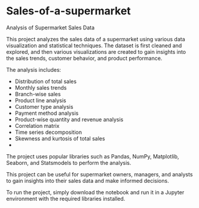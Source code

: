 # Sales-of-a-supermarket



Analysis of Supermarket Sales Data

This project analyzes the sales data of a supermarket using various data visualization and statistical techniques. The dataset is first cleaned and explored, and then various visualizations are created to gain insights into the sales trends, customer behavior, and product performance.

The analysis includes:

- Distribution of total sales
- Monthly sales trends
- Branch-wise sales
- Product line analysis
- Customer type analysis
- Payment method analysis
- Product-wise quantity and revenue analysis
- Correlation matrix
- Time series decomposition
- Skewness and kurtosis of total sales
- 

The project uses popular libraries such as Pandas, NumPy, Matplotlib, Seaborn, and Statsmodels to perform the analysis.

This project can be useful for supermarket owners, managers, and analysts to gain insights into their sales data and make informed decisions.

To run the project, simply download the notebook and run it in a Jupyter environment with the required libraries installed.
